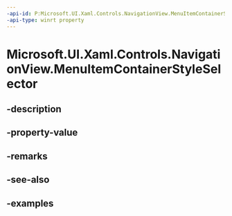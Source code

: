 ```yaml
---
-api-id: P:Microsoft.UI.Xaml.Controls.NavigationView.MenuItemContainerStyleSelector
-api-type: winrt property
---
```


<!-- Property syntax.
public StyleSelector MenuItemContainerStyleSelector { get;  set; }
-->

# Microsoft.UI.Xaml.Controls.NavigationView.MenuItemContainerStyleSelector

## -description

## -property-value

## -remarks

## -see-also

## -examples

